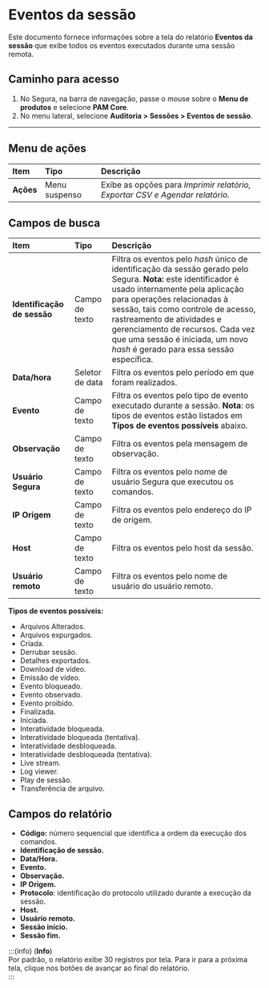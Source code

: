 # Eventos da sessão

Este documento fornece informações sobre a tela do relatório **Eventos da sessão** que exibe todos os eventos executados durante uma sessão remota.

## Caminho para acesso

1. No Segura, na barra de navegação, passe o mouse sobre o **Menu de produtos** e selecione **PAM Core**.  
2. No menu lateral, selecione **Auditoria > Sessões > Eventos de sessão**.

---
## Menu de ações

| **Item** | **Tipo** | **Descrição** |
| :---- | :---- | :---- |
| **Ações** | Menu suspenso | Exibe as opções para *Imprimir relatório, Exportar CSV e Agendar relatório.* |

## Campos de busca

| **Item** | **Tipo** | **Descrição** |
| :---- | :---- | :---- |
| **Identificação de sessão** | Campo de texto | Filtra os eventos pelo *hash* único de identificação da sessão gerado pelo Segura. **Nota:** este identificador é usado internamente pela aplicação para operações relacionadas à sessão, tais como controle de acesso, rastreamento de atividades e gerenciamento de recursos. Cada vez que uma sessão é iniciada, um novo *hash* é gerado para essa sessão específica. |
| **Data/hora** | Seletor de data | Filtra os eventos pelo período em que foram realizados. |
| **Evento** | Campo de texto | Filtra os eventos pelo tipo de evento executado durante a sessão. **Nota**: os tipos de eventos estão listados em **Tipos de eventos possíveis** abaixo. |
| **Observação** | Campo de texto | Filtra os eventos pela mensagem de observação. |
| **Usuário Segura** | Campo de texto | Filtra os eventos pelo nome de usuário Segura que executou os comandos. |
| **IP Origem** | Campo de texto | Filtra os eventos pelo endereço do IP de origem. |
| **Host** | Campo de texto | Filtra os eventos pelo host da sessão. |
| **Usuário remoto** | Campo de texto | Filtra os eventos pelo nome de usuário do usuário remoto. |

**Tipos de eventos possíveis:**

* Arquivos Alterados.  
* Arquivos expurgados.  
* Criada.  
* Derrubar sessão.  
* Detalhes exportados.  
* Download de vídeo.  
* Emissão de vídeo.  
* Evento bloqueado.  
* Evento observado.  
* Evento proibido.  
* Finalizada.  
* Iniciada.  
* Interatividade bloqueada.  
* Interatividade bloqueada (tentativa).  
* Interatividade desbloqueada.  
* Interatividade desbloqueada (tentativa).  
* Live stream.  
* Log viewer.  
* Play de sessão.  
* Transferência de arquivo.

## Campos do relatório

* **Código:** número sequencial que identifica a ordem da execução dos comandos.  
* **Identificação de sessão.**  
* **Data/Hora.**  
* **Evento.**  
* **Observação.**  
* **IP Origem.**  
* **Protocolo**: identificação do protocolo utilizado durante a execução da sessão.  
* **Host.**  
* **Usuário remoto.**  
* **Sessão início.**  
* **Sessão fim.**

:::(info) (**Info**)  
Por padrão, o relatório exibe 30 registros por tela. Para ir para a próxima tela, clique nos botões de avançar ao final do relatório.  
:::